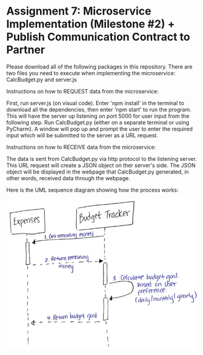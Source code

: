 # Assignment 7: Microservice Implementation (Milestone #2) + Publish Communication Contract to Partner

Please download all of the following packages in this repository.
There are two files you need to execute when implementing the microservice: CalcBudget.py and server.js

Instructions on how to REQUEST data from the microservice:

First, run server.js (on visual code). Enter 'npm install' in the terminal to download all the dependencies, then enter 'npm start' to run the program. This will have the server up listening on port 5000 for user input from the following step. Run CalcBudget.py (either on a separate terminal or using PyCharm). A window will pop up and prompt the user to enter the required input which will be submitted to the server as a URL request.

Instructions on how to RECEIVE data from the microservice:

The data is sent from CalcBudget.py via http protocol to the listening server. This URL request will create a JSON object on ther server's side. The JSON object will be displayed in the webpage that CalcBudget.py generated, in other words, received data through the webpage.

Here is the UML sequence diagram showing how the process works:

<img src="https://github.com/zhenjiam/cs361_microservice/blob/main/UML_seq_diagram.png" width="600" height="400">

